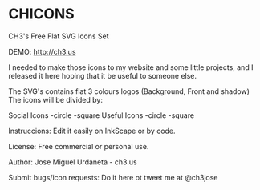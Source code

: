 CHICONS
=======
CH3's Free Flat SVG Icons Set

DEMO: http://ch3.us

I needed to make those icons to my website and some little projects, and I released it here hoping that it be useful to someone else.

The SVG's contains flat 3 colours logos (Background, Front and shadow)
The icons will be divided by:

Social Icons
   -circle
   -square
Useful Icons
   -circle
   -square

Instruccions:
Edit it easily on InkScape or by code.

License:
Free commercial or personal use.

Author:
Jose Miguel Urdaneta - ch3.us

Submit bugs/icon requests:
Do it here ot tweet me at @ch3jose

